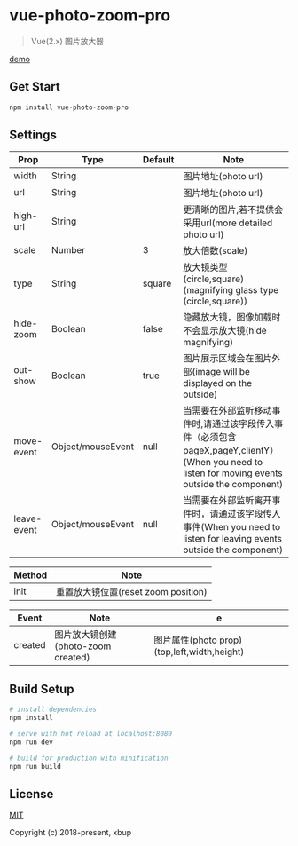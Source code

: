 # vue-photo-zoom-pro

> Vue(2.x) 图片放大器

[demo](https://codepen.io/xbup/project/editor/AjnEgE)

## Get Start

```js
npm install vue-photo-zoom-pro
```
## Settings

| Prop  | Type  |	Default |Note|
| ------------ | ------------ | ------------ | ------------ |
|width|String||图片地址(photo url)|
|url|String||图片地址(photo url)|
|high-url|String||更清晰的图片,若不提供会采用url(more detailed photo url)|
|scale|Number| 3|放大倍数(scale)|
|type|String|square|放大镜类型(circle,square)(magnifying glass type  (circle,square))|
|hide-zoom|Boolean|false|隐藏放大镜，图像加载时不会显示放大镜(hide magnifying)|
|out-show|Boolean|true| 图片展示区域会在图片外部(image will be displayed on the outside)|
|move-event|Object/mouseEvent|null|当需要在外部监听移动事件时,请通过该字段传入事件（必须包含pageX,pageY,clientY）(When you need to listen for moving events outside the component)|
|leave-event|Object/mouseEvent|null|当需要在外部监听离开事件时，请通过该字段传入事件(When you need to listen for leaving events outside the component)|

|Method|Note|
| ------------ | ------------ |
|init|重置放大镜位置(reset zoom position)|

|Event|Note|e|
| ------------ | ------------ |------------ |
|created|图片放大镜创建(photo-zoom created)|图片属性(photo prop)(top,left,width,height)|

## Build Setup

``` bash
# install dependencies
npm install

# serve with hot reload at localhost:8080
npm run dev

# build for production with minification
npm run build
```

## License

[MIT](https://opensource.org/licenses/MIT)

Copyright (c) 2018-present, xbup